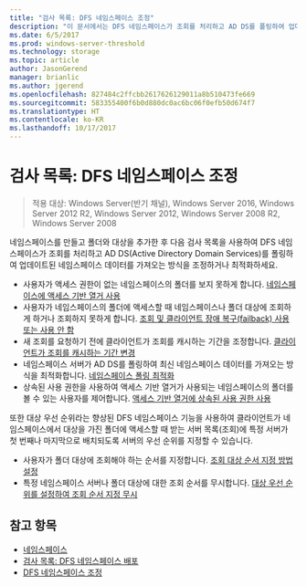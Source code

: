 ```yaml
---
title: "검사 목록: DFS 네임스페이스 조정"
description: "이 문서에서는 DFS 네임스페이스가 조회를 처리하고 AD DS를 폴링하여 업데이트된 네임스페이스 데이터를 가져오는 방식을 최적화하는 방법을 설명합니다."
ms.date: 6/5/2017
ms.prod: windows-server-threshold
ms.technology: storage
ms.topic: article
author: JasonGerend
manager: brianlic
ms.author: jgerend
ms.openlocfilehash: 827484c2ffcbb2617626129011a8b510473fe669
ms.sourcegitcommit: 583355400f6b0d880dc0ac6bc06f0efb50d674f7
ms.translationtype: HT
ms.contentlocale: ko-KR
ms.lasthandoff: 10/17/2017
---
```

# <a name="checklist-tune-a-dfs-namespace"></a>검사 목록: DFS 네임스페이스 조정

> 적용 대상: Windows Server(반기 채널), Windows Server 2016, Windows Server 2012 R2, Windows Server 2012, Windows Server 2008 R2, Windows Server 2008

네임스페이스를 만들고 폴더와 대상을 추가한 후 다음 검사 목록을 사용하여 DFS 네임스페이스가 조회를 처리하고 AD DS(Active Directory Domain Services)를 폴링하여 업데이트된 네임스페이스 데이터를 가져오는 방식을 조정하거나 최적화하세요.

-   사용자가 액세스 권한이 없는 네임스페이스의 폴더를 보지 못하게 합니다. [네임스페이스에 액세스 기반 열거 사용](enable-access-based-enumeration-on-a-namespace.md) 
-   사용자가 네임스페이스의 폴더에 액세스할 때 네임스페이스나 폴더 대상에 조회하게 하거나 조회하지 못하게 합니다. [조회 및 클라이언트 장애 복구(failback) 사용 또는 사용 안 함](enable-or-disable-referrals-and-client-failback.md) 
-   새 조회를 요청하기 전에 클라이언트가 조회를 캐시하는 기간을 조정합니다. [클라이언트가 조회를 캐시하는 기간 변경](change-the-amount-of-time-that-clients-cache-referrals.md)
-   네임스페이스 서버가 AD DS를 폴링하여 최신 네임스페이스 데이터를 가져오는 방식을 최적화합니다. [네임스페이스 폴링 최적화](optimize-namespace-polling.md)
-   상속된 사용 권한을 사용하여 액세스 기반 열거가 사용되는 네임스페이스의 폴더를 볼 수 있는 사용자를 제어합니다. [액세스 기반 열거에 상속된 사용 권한 사용](using-inherited-permissions-with-access-based-enumeration.md)

또한 대상 우선 순위라는 향상된 DFS 네임스페이스 기능을 사용하여 클라이언트가 네임스페이스에서 대상을 가진 폴더에 액세스할 때 받는 서버 목록(조회)에 특정 서버가 첫 번째나 마지막으로 배치되도록 서버의 우선 순위를 지정할 수 있습니다.

-   사용자가 폴더 대상에 조회해야 하는 순서를 지정합니다. [조회 대상 순서 지정 방법 설정](set-the-ordering-method-for-targets-in-referrals.md)
-   특정 네임스페이스 서버나 폴더 대상에 대한 조회 순서를 무시합니다. [대상 우선 순위를 설정하여 조회 순서 지정 무시](set-target-priority-to-override-referral-ordering.md)

## <a name="see-also"></a>참고 항목

-   [네임스페이스](https://technet.microsoft.com/library/cc771914(v=ws.11).aspx)
-   [검사 목록: DFS 네임스페이스 배포](checklist-deploy-dfs-namespaces.md)
-   [DFS 네임스페이스 조정](tuning-dfs-namespaces.md)


